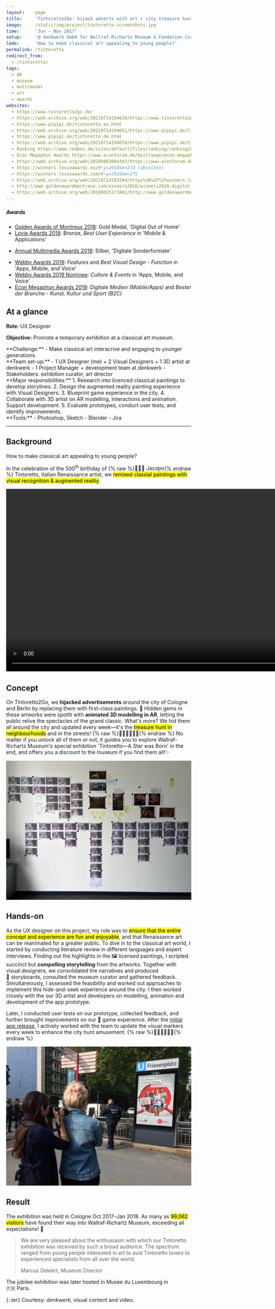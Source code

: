 ```yaml
---
layout:    page
title:     'Tintoretto2Go: hijack adverts with art + city treasure hunt'
image:     /static/img/project/tintoretto-screenshots.jpg
time:      'Jun – Nov 2017'
setup:     '@ denkwerk GmbH for Wallraf-Richartz Museum & Fondation Corboud'
lede:      'How to make classical art appealing to young people?'
permalink: /tintoretto
redirect_from:
  - /tintoretto/
tags:
  - AR
  - museum
  - multimodal
  - art
  - awards
websites:
  - https://www.tintoretto2go.de/
  - https://web.archive.org/web/20210714194639/https://www.tintoretto2go.de/
  - https://www.pipipi.de/tintoretto_en.html
  - https://web.archive.org/web/20210714194651/https://www.pipipi.de/tintoretto_en.html
  - https://www.pipipi.de/tintoretto_de.html
  - https://web.archive.org/web/20210714194659/https://www.pipipi.de/tintoretto_de.html
  - Ranking https://www.redbox.de/sites/default/files/ranking/ranking2019/details/215.htm
  - Econ Megaphon Awards https://www.econforum.de/beitraege/econ-megaphon-awards/2019/mobileapps/tintoretto2go (obsolete)
  - https://web.archive.org/web/20200803084343/https://www.econforum.de/beitraege/econ-megaphon-awards/2019/mobileapps/tintoretto2go
  - https://winners.lovieawards.eu/#!y=2018&m=274 (obsolete)
  - https://winners.lovieawards.com/#!y=2018&m=275
  - https://web.archive.org/web/20210714193204/https%3A%2F%2Fwinners.lovieawards.com%2F
  - http://www.goldenawardmontreux.com/winners2018/winners2018-digital.html
  - https://web.archive.org/web/20190915173402/http://www.goldenawardmontreux.com/winners2018/winners2018-digital.html
---
```


<div class="ter" markdown="1">

##### Awards

- [Golden Awards of Montreux 2018](https://web.archive.org/web/20190915173402/http://www.goldenawardmontreux.com/winners2018/winners2018-digital.html): Gold Medal, 'Digital Out of Home'
- [Lovie Awards 2018](https://winners.lovieawards.com/#!y=2018&m=275): Bronze, *Best User Experience* in 'Mobile & Applications'
<!--- Facebook post: https://www.facebook.com/denkwerk/posts/10156682556103426/
	  Twitter: https://twitter.com/denkwerk/status/1051809941558886400
	  iOS App: https://apps.apple.com/us/app/tintoretto2go/id1292594289 --->
- [Annual Multimedia Awards 2019](https://www.annual-multimedia.de/gewinner-2019): Silber, 'Digitale Sonderformate'
<!--- Artsy report: https://www.artsy.net/news/artsy-editorial-tate-augmented-reality-street-art-application-2019-webby-awards-nominees --->
- [Webby Awards 2019](https://www.webbyawards.com/winners/2019/apps-mobile-and-voice/apps-mobile-features/best-visual-design-function/tintoretto2go/): *Features* and *Best Visual Design - Function* in 'Apps, Mobile, and Voice'
- [Webby Awards 2019 Nominee](https://www.webbyawards.com/winners/2019/apps-mobile-and-voice/apps-mobile-sites-general/culture-events/tintoretto2go/): *Culture & Events* in 'Apps, Mobile, and Voice'
- [Econ Megaphon Awards 2019](https://web.archive.org/web/20200803084343/https://www.econforum.de/beitraege/econ-megaphon-awards/2019/mobileapps/tintoretto2go): *Digitale Medien (Mobile/Apps)* and *Bester der Branche - Kunst, Kultur und Sport (B2C)*

</div>

<div class="summary" markdown="1">

## At a glance

**Role:** UX Designer

**Objective:** Promote a temporary exhibition at a classical art museum.

<div class="summary-block-layout" markdown="1">
<div class="summary-block" markdown="1">
**Challenge:**
- Make classical art interacrive and engaging to younger generations.
</div>

<div class="summary-block" markdown="1">
**Team set-up:**
- 1 UX Designer (me) + 2 Visual Designers + 1 3D artist at denkwerk
- 1 Project Manager + development team at denkwerk
- Stakeholders: exhibition curator, art director
</div>

<div class="summary-block" markdown="1">
**Major responsibilities:**
1. Research into licenced classical paintings to develop storylines.
2. Design the augmented reality painting experience with Visual Designers.
3. Blueprint game experience in the city.
4. Collaborate with 3D artist on AR modelling, interactions and animation. Support development.
5. Evaluate prototypes, conduct user tests, and identify improvements.
</div>

<div class="summary-block" markdown="1">
**Tools:**
- Photoshop, Sketch
- Blender
- Jira
</div>
</div>

</div>

---

## Background
How to make classical art appealing to young people?

In the celebration of the 500<sup>th</sup> birthday of {% raw %}<span style="display: inline-block">👨🏻‍🎨 Jacopo</span>{% endraw %} Tintoretto, Italian Renaissance artist, we <mark>remixed classial paintings with visual recognition & augmented reality</mark>.

<video width="992" controls>
<source src="https://www.pipipi.de/fileadmin/dam/awards/tintoretto2go/tintoretto2go_master_mp4_en_klein_2.mp4" type="video/mp4">
</video>

## Concept
On Tintoretto2Go, we **hijacked advertisements** around the city of Cologne and Berlin by replacing them with first-class paintings. 💎 Hidden gems in these artworks were spotlit with **animated 3D modelling in AR**, letting the public relive the spectacles of the grand classic. What's more? We hid them all around the city and updated every week—it's the <mark>treasure hunt in neighbourhoods</mark> and in the streets! {% raw %}<span style="display: inline-block">🕵🏻‍♀️🕵🏽‍♂️</span>{% endraw %} No matter if you unlock all of them or not, it guides you to explore Wallraf-Richartz Museum's special exhibition 'Tintoretto—A Star was Born' in the end, and offers you a discount to the museum if you find them all!✨

![Storyboard for Tintoretto2Go, narratives of Renaissance masterpiece](/static/img/project/tintoretto-storyboard-2.jpg)

## Hands-on
As the UX designer on this project, my role was to <mark>ensure that the entire concept and experience are fun and enjoyable</mark>, and that Renaissance art can be reanimated for a greater public. To dive in to the classical art world, I started by conducting literature review in different languages and expert interviews. Finding out the highlights in the 🖼 licensed paintings, I scripted succinct but **compelling storytelling** from the artworks. Together with visual designers, we consolidated the narratives and produced 🌌 storyboards, consulted the museum curator and gathered feedback. Simultaneously, I assessed the feasibility and worked out approaches to implement this hide-and-seek experience around the city. I then worked closely with the our 3D artist and developers on modelling, animation and development of the app prototype.

Later, I conducted user tests on our prototype, collected feedback, and further brought improvements on our 👾 game experience. After the [initial app release](https://apps.apple.com/us/app/tintoretto2go/id1292594289), I actively worked with the team to update the visual markers every week to enhance the city hunt amusement. {% raw %}<span style="display: inline-block">🏃🏻‍♂️🏃🏼‍♀️</span>{% endraw %}

![On-site testing for AR storytelling](/static/img/project/tintoretto-test-compressed.jpg)

## Result
The exhibition was held in Cologne Oct 2017–Jan 2018. As many as <mark>99,062 visitors</mark> have found their way into Wallraf-Richartz Museum, exceeding all expectations! 🎪

> We are very pleased about the enthusiasm with which our Tintoretto exhibition was received by such a broad audience. The spectrum ranged from young people interested in art to avid Tintoretto lovers to experienced specialists from all over the world.
>
> <footer>Marcus Dekiert, Museum Director</footer>

The jubilee exhibition was later hosted in Musée du Luxembourg in 🇫🇷 Paris.

{:.ter}
Courtesy: <i>denkwerk</i>, visual content and video.
